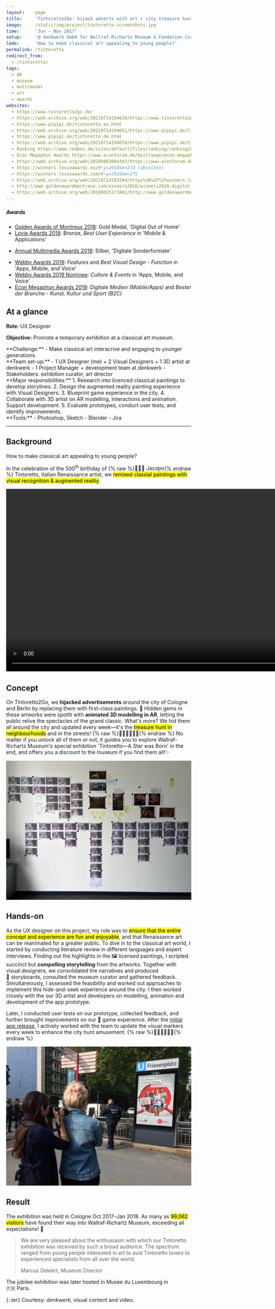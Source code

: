 ```yaml
---
layout:    page
title:     'Tintoretto2Go: hijack adverts with art + city treasure hunt'
image:     /static/img/project/tintoretto-screenshots.jpg
time:      'Jun – Nov 2017'
setup:     '@ denkwerk GmbH for Wallraf-Richartz Museum & Fondation Corboud'
lede:      'How to make classical art appealing to young people?'
permalink: /tintoretto
redirect_from:
  - /tintoretto/
tags:
  - AR
  - museum
  - multimodal
  - art
  - awards
websites:
  - https://www.tintoretto2go.de/
  - https://web.archive.org/web/20210714194639/https://www.tintoretto2go.de/
  - https://www.pipipi.de/tintoretto_en.html
  - https://web.archive.org/web/20210714194651/https://www.pipipi.de/tintoretto_en.html
  - https://www.pipipi.de/tintoretto_de.html
  - https://web.archive.org/web/20210714194659/https://www.pipipi.de/tintoretto_de.html
  - Ranking https://www.redbox.de/sites/default/files/ranking/ranking2019/details/215.htm
  - Econ Megaphon Awards https://www.econforum.de/beitraege/econ-megaphon-awards/2019/mobileapps/tintoretto2go (obsolete)
  - https://web.archive.org/web/20200803084343/https://www.econforum.de/beitraege/econ-megaphon-awards/2019/mobileapps/tintoretto2go
  - https://winners.lovieawards.eu/#!y=2018&m=274 (obsolete)
  - https://winners.lovieawards.com/#!y=2018&m=275
  - https://web.archive.org/web/20210714193204/https%3A%2F%2Fwinners.lovieawards.com%2F
  - http://www.goldenawardmontreux.com/winners2018/winners2018-digital.html
  - https://web.archive.org/web/20190915173402/http://www.goldenawardmontreux.com/winners2018/winners2018-digital.html
---
```


<div class="ter" markdown="1">

##### Awards

- [Golden Awards of Montreux 2018](https://web.archive.org/web/20190915173402/http://www.goldenawardmontreux.com/winners2018/winners2018-digital.html): Gold Medal, 'Digital Out of Home'
- [Lovie Awards 2018](https://winners.lovieawards.com/#!y=2018&m=275): Bronze, *Best User Experience* in 'Mobile & Applications'
<!--- Facebook post: https://www.facebook.com/denkwerk/posts/10156682556103426/
	  Twitter: https://twitter.com/denkwerk/status/1051809941558886400
	  iOS App: https://apps.apple.com/us/app/tintoretto2go/id1292594289 --->
- [Annual Multimedia Awards 2019](https://www.annual-multimedia.de/gewinner-2019): Silber, 'Digitale Sonderformate'
<!--- Artsy report: https://www.artsy.net/news/artsy-editorial-tate-augmented-reality-street-art-application-2019-webby-awards-nominees --->
- [Webby Awards 2019](https://www.webbyawards.com/winners/2019/apps-mobile-and-voice/apps-mobile-features/best-visual-design-function/tintoretto2go/): *Features* and *Best Visual Design - Function* in 'Apps, Mobile, and Voice'
- [Webby Awards 2019 Nominee](https://www.webbyawards.com/winners/2019/apps-mobile-and-voice/apps-mobile-sites-general/culture-events/tintoretto2go/): *Culture & Events* in 'Apps, Mobile, and Voice'
- [Econ Megaphon Awards 2019](https://web.archive.org/web/20200803084343/https://www.econforum.de/beitraege/econ-megaphon-awards/2019/mobileapps/tintoretto2go): *Digitale Medien (Mobile/Apps)* and *Bester der Branche - Kunst, Kultur und Sport (B2C)*

</div>

<div class="summary" markdown="1">

## At a glance

**Role:** UX Designer

**Objective:** Promote a temporary exhibition at a classical art museum.

<div class="summary-block-layout" markdown="1">
<div class="summary-block" markdown="1">
**Challenge:**
- Make classical art interacrive and engaging to younger generations.
</div>

<div class="summary-block" markdown="1">
**Team set-up:**
- 1 UX Designer (me) + 2 Visual Designers + 1 3D artist at denkwerk
- 1 Project Manager + development team at denkwerk
- Stakeholders: exhibition curator, art director
</div>

<div class="summary-block" markdown="1">
**Major responsibilities:**
1. Research into licenced classical paintings to develop storylines.
2. Design the augmented reality painting experience with Visual Designers.
3. Blueprint game experience in the city.
4. Collaborate with 3D artist on AR modelling, interactions and animation. Support development.
5. Evaluate prototypes, conduct user tests, and identify improvements.
</div>

<div class="summary-block" markdown="1">
**Tools:**
- Photoshop, Sketch
- Blender
- Jira
</div>
</div>

</div>

---

## Background
How to make classical art appealing to young people?

In the celebration of the 500<sup>th</sup> birthday of {% raw %}<span style="display: inline-block">👨🏻‍🎨 Jacopo</span>{% endraw %} Tintoretto, Italian Renaissance artist, we <mark>remixed classial paintings with visual recognition & augmented reality</mark>.

<video width="992" controls>
<source src="https://www.pipipi.de/fileadmin/dam/awards/tintoretto2go/tintoretto2go_master_mp4_en_klein_2.mp4" type="video/mp4">
</video>

## Concept
On Tintoretto2Go, we **hijacked advertisements** around the city of Cologne and Berlin by replacing them with first-class paintings. 💎 Hidden gems in these artworks were spotlit with **animated 3D modelling in AR**, letting the public relive the spectacles of the grand classic. What's more? We hid them all around the city and updated every week—it's the <mark>treasure hunt in neighbourhoods</mark> and in the streets! {% raw %}<span style="display: inline-block">🕵🏻‍♀️🕵🏽‍♂️</span>{% endraw %} No matter if you unlock all of them or not, it guides you to explore Wallraf-Richartz Museum's special exhibition 'Tintoretto—A Star was Born' in the end, and offers you a discount to the museum if you find them all!✨

![Storyboard for Tintoretto2Go, narratives of Renaissance masterpiece](/static/img/project/tintoretto-storyboard-2.jpg)

## Hands-on
As the UX designer on this project, my role was to <mark>ensure that the entire concept and experience are fun and enjoyable</mark>, and that Renaissance art can be reanimated for a greater public. To dive in to the classical art world, I started by conducting literature review in different languages and expert interviews. Finding out the highlights in the 🖼 licensed paintings, I scripted succinct but **compelling storytelling** from the artworks. Together with visual designers, we consolidated the narratives and produced 🌌 storyboards, consulted the museum curator and gathered feedback. Simultaneously, I assessed the feasibility and worked out approaches to implement this hide-and-seek experience around the city. I then worked closely with the our 3D artist and developers on modelling, animation and development of the app prototype.

Later, I conducted user tests on our prototype, collected feedback, and further brought improvements on our 👾 game experience. After the [initial app release](https://apps.apple.com/us/app/tintoretto2go/id1292594289), I actively worked with the team to update the visual markers every week to enhance the city hunt amusement. {% raw %}<span style="display: inline-block">🏃🏻‍♂️🏃🏼‍♀️</span>{% endraw %}

![On-site testing for AR storytelling](/static/img/project/tintoretto-test-compressed.jpg)

## Result
The exhibition was held in Cologne Oct 2017–Jan 2018. As many as <mark>99,062 visitors</mark> have found their way into Wallraf-Richartz Museum, exceeding all expectations! 🎪

> We are very pleased about the enthusiasm with which our Tintoretto exhibition was received by such a broad audience. The spectrum ranged from young people interested in art to avid Tintoretto lovers to experienced specialists from all over the world.
>
> <footer>Marcus Dekiert, Museum Director</footer>

The jubilee exhibition was later hosted in Musée du Luxembourg in 🇫🇷 Paris.

{:.ter}
Courtesy: <i>denkwerk</i>, visual content and video.
